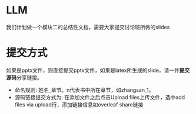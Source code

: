 # LLM
我们计划做一个模块二的总结性文档，需要大家提交讨论班所做的slides

# 提交方式
如果是pptx文件，则直接提交pptx文件，如果是latex所生成的slide，请一并**提交源码**分享链接。
- 命名规则: 姓名_章节。n代表书中所在章节，如zhangsan_1。
- 源码链接提交方式为: 在添加文件之后点击Upload files上传文件，选中add files via upload行，添加链接信息如overleaf share链接
